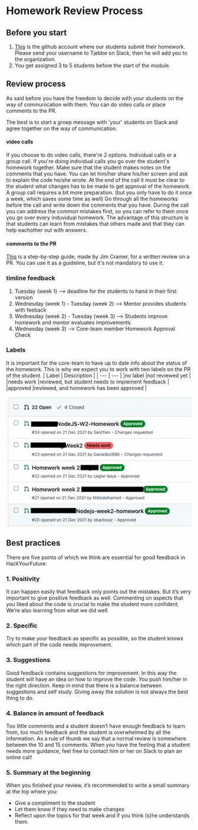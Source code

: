 # Homework Review Process

## Before you start
1. [This](https://github.com/HackYourHomework) is the github account where our students submit their homework. Please send your username to Tjebbe on Slack, then he will add you to the organization. 
2. You get assigned 3 to 5 students before the start of the module. 

## Review process
As said before you have the freedom to decide with your students on the way of communication with them. You can do video calls or place comments to the PR.

The best is to start a groep message with 'your' students on Slack and agree together on the way of communication. 

#### video calls
If you choose to do video calls, there're 2 options. Individual calls or a group call. 
If you're doing individual calls you go over the student's homework together. Make sure that the student makes notes on the comments that you have. 
You can let him/her share his/her screen and ask to explain the code he/she wrote. At the end of the call it must be clear to the student what changes has to be made to get approval of the homework. 
A group call requires a bit more preparation. (but you only have to do it once a week, which saves some time as well) 
Go through all the homeworks before the call and write down the comments that you have. During the call you can address the common mistakes first, so you can refer to them once you go over every induvidual homework. 
The advantage of this structure is that students can learn from mistakes that others made and that they can help eachother out with answers. 

#### comments to the PR
[This](https://github.com/HackYourFuture/mentors/blob/main/homework-support/review-in-written.md) is a step-by-step guide, made by Jim Cramer, for a written review on a PR. You can use it as a guideline, but it's not mandatory to use it.


### timline feedback
1. Tuesday (week 1) -->  deadline for the students to hand in their first version
2. Wednesday (week 1) - Tuesday (week 2) --> Mentor provides students with feeback
3. Wednesday (week 2) - Tuesday (week 3) --> Students improve  homework and mentor evaluates improvements
4. Wednesday (week 3) --> Core-team member Homework Approval Check

### Labels 
It is important for the core-team to have up to date info about the status of the homework. This is why we expect you to work with two labels on the PR of the student. 
| Label | Description |
| --- | --- |
|no label  |not reviewed yet   |
|needs work   |reviewed, but student needs to implement feedback  |
|approved   |reviewed, and homework has been approved   |

![labels](https://github.com/HackYourFuture/mentors/blob/main/assets/labels.png)
## Best practices 
There are five points of which we think are essential for good feedback in HackYourFuture.

### 1. Positivity
It can happen easily that feedback only points out the mistakes. But it’s very important to give  positive feedback as well. Commenting on aspects that you liked about the code is crucial to make the student more confident. We’re also learning from what we did well.

### 2. Specific
Try to make your feedback as specific as possible, so the student knows which part of the code needs improvement.

### 3. Suggestions
Good feedback contains suggestions for improvement. In this way the student will have an idea on how to improve the code. You push him/her in the right direction. Keep in mind that there is a balance between suggestions and self study. Giving away the solution is not always the best thing to do. 

### 4. Balance in amount of feedback
Too little comments and a student doesn’t have enough feedback to learn from, too much feedback and the student is overwhelmed by all the information. 
As a rule of thumb we say that a normal review is somewhere between the 10 and 15 comments. 
When you have the feeling that a student needs more guidance, feel free to contact him or her on Slack to plan an online call!

### 5. Summary at the beginning
When you finished your review, it’s recommended to write a small summary at the top where you: 
- Give a compliment to the student
- Let them know if they need to make changes 
- Reflect upon the topics for that week  and if you think (s)he understands them. 


